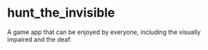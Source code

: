 # hunt_the_invisible

A game app that can be enjoyed by everyone, including the visually impaired and the deaf.

